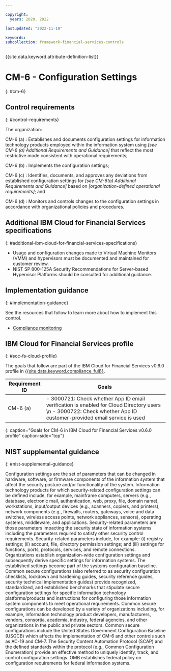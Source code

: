 ```yaml
---

copyright:
  years: 2020, 2022

lastupdated: "2022-11-10"

keywords: 
subcollection: framework-financial-services-controls
---
```


{{site.data.keyword.attribute-definition-list}}

               
# CM-6 - Configuration Settings
{: #cm-6}

## Control requirements
{: #control-requirements}

The organization:

CM-6 (a)
    : Establishes and documents configuration settings for information technology products employed within the information system using _[see CM-6 (a) Additional Requirements and Guidance]_ that reflect the most restrictive mode consistent with operational requirements;

CM-6 (b)
    : Implements the configuration settings;

CM-6 (c)
    : Identifies, documents, and approves any deviations from established configuration settings for _[see CM-6(a) Additional Requirements and Guidance]_ based on _[organization-defined operational requirements]_; and

CM-6 (d)
    : Monitors and controls changes to the configuration settings in accordance with organizational policies and procedures.

## Additional IBM Cloud for Financial Services specifications
{: #additional-ibm-cloud-for-financial-services-specifications}

- Usage and configuration changes made to Virtual Machine Monitors (VMM) and hypervisors must be documented and maintained for customer review.
- NIST SP 800-125A Security Recommendations for Server-based Hypervisor Platforms should be consulted for additional guidance.

## Implementation guidance
{: #implementation-guidance}

See the resources that follow to learn more about how to implement this control.

- [Compliance monitoring](/docs/framework-financial-services?topic=framework-financial-services-shared-monitoring-compliance)

## IBM Cloud for Financial Services profile
{: #scc-fs-cloud-profile}

The goals that follow are part of the IBM Cloud for Financial Services v0.6.0 profile in [{{site.data.keyword.compliance_full}}](/docs/security-compliance?topic=security-compliance-getting-started).

| Requirement ID | Goals |
|----------------|-------|
| CM-6 (a) | - 3000721: Check whether App ID email verification is enabled for Cloud Directory users \n - 3000722: Check whether App ID customer-provided email service is used | 
{: caption="Goals for CM-6 in IBM Cloud for Financial Services v0.6.0 profile" caption-side="top"}

## NIST supplemental guidance
{: #nist-supplemental-guidance}

Configuration settings are the set of parameters that can be changed in hardware, software, or firmware components of the information system that affect the security posture and/or functionality of the system. Information technology products for which security-related configuration settings can be defined include, for example, mainframe computers, servers (e.g., database, electronic mail, authentication, web, proxy, file, domain name), workstations, input/output devices (e.g., scanners, copiers, and printers), network components (e.g., firewalls, routers, gateways, voice and data switches, wireless access points, network appliances, sensors), operating systems, middleware, and applications. Security-related parameters are those parameters impacting the security state of information systems including the parameters required to satisfy other security control requirements. Security-related parameters include, for example: (i) registry settings; (ii) account, file, directory permission settings; and (iii) settings for functions, ports, protocols, services, and remote connections. Organizations establish organization-wide configuration settings and subsequently derive specific settings for information systems. The established settings become part of the systems configuration baseline. Common secure configurations (also referred to as security configuration checklists, lockdown and hardening guides, security reference guides, security technical implementation guides) provide recognized, standardized, and established benchmarks that stipulate secure configuration settings for specific information technology platforms/products and instructions for configuring those information system components to meet operational requirements. Common secure configurations can be developed by a variety of organizations including, for example, information technology product developers, manufacturers, vendors, consortia, academia, industry, federal agencies, and other organizations in the public and private sectors. Common secure configurations include the United States Government Configuration Baseline (USGCB) which affects the implementation of CM-6 and other controls such as AC-19 and CM-7. The Security Content Automation Protocol (SCAP) and the defined standards within the protocol (e.g., Common Configuration Enumeration) provide an effective method to uniquely identify, track, and control configuration settings. OMB establishes federal policy on configuration requirements for federal information systems.





